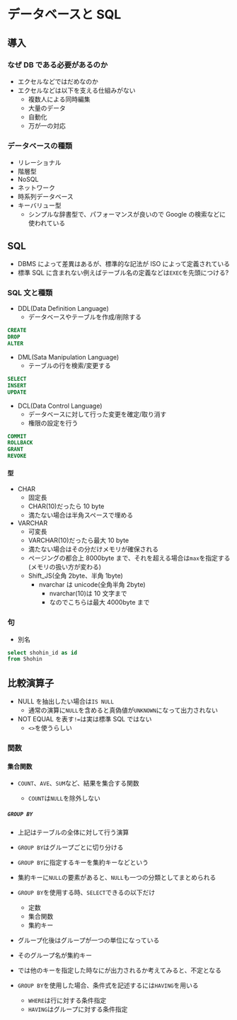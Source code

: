 # データベースと SQL

## 導入

### なぜ DB である必要があるのか

- エクセルなどではだめなのか
- エクセルなどは以下を支える仕組みがない
  - 複数人による同時編集
  - 大量のデータ
  - 自動化
  - 万が一の対応

### データベースの種類

- リレーショナル
- 階層型
- NoSQL
- ネットワーク
- 時系列データベース
- キーバリュー型
  - シンプルな辞書型で、パフォーマンスが良いので Google の検索などに使われている

## SQL

- DBMS によって差異はあるが、標準的な記法が ISO によって定義されている
- 標準 SQL に含まれない例えばテーブル名の定義などは`EXEC`を先頭につける?

### SQL 文と種類

- DDL(Data Definition Language)
  - データベースやテーブルを作成/削除する

```SQL
CREATE
DROP
ALTER
```

- DML(Sata Manipulation Language)
  - テーブルの行を検索/変更する

```SQL
SELECT
INSERT
UPDATE
```

- DCL(Data Control Language)
  - データベースに対して行った変更を確定/取り消す
  - 権限の設定を行う

```SQL
COMMIT
ROLLBACK
GRANT
REVOKE
```

#### 型

- CHAR
  - 固定長
  - CHAR(10)だったら 10 byte
  - 満たない場合は半角スペースで埋める
- VARCHAR
  - 可変長
  - VARCHAR(10)だったら最大 10 byte
  - 満たない場合はその分だけメモリが確保される
  - ページングの都合上 8000byte まで、それを超える場合は`max`を指定する(メモリの扱い方が変わる)
  - Shift_JS(全角 2byte、半角 1byte)
    - nvarchar は unicode(全角半角 2byte)
      - nvarchar(10)は 10 文字まで
      - なのでこちらは最大 4000byte まで

### 句

- 別名

```SQL
select shohin_id as id
from Shohin
```

## 比較演算子

- NULL を抽出したい場合は`IS NULL`
  - 通常の演算に`NULL`を含めると真偽値が`UNKNOWN`になって出力されない
- NOT EQUAL を表す`!=`は実は標準 SQL ではない
  - `<>`を使うらしい

### 関数

#### 集合関数

- `COUNT`、`AVE`、`SUM`など、結果を集合する関数

  - `COUNT`は`NULL`を除外しない

##### `GROUP BY`

- 上記はテーブルの全体に対して行う演算
- `GROUP BY`はグループごとに切り分ける
- `GROUP BY`に指定するキーを集約キーなどという
- 集約キーに`NULL`の要素があると、`NULL`も一つの分類としてまとめられる
- `GROUP BY`を使用する時、`SELECT`できるの以下だけ
  - 定数
  - 集合関数
  - 集約キー
- グループ化後はグループが一つの単位になっている
- そのグループ名が集約キー
- では他のキーを指定した時なにが出力されるか考えてみると、不定となる

- `GROUP BY`を使用した場合、条件式を記述するには`HAVING`を用いる
  - `WHERE`は行に対する条件指定
  - `HAVING`はグループに対する条件指定
